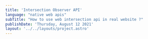 ```yaml
---
title: 'Intersection Observer API'
language: "native web apis"
subTitle: "How to use web intersection api in real website ?"
publishDate: 'Thursday, August 12 2021'
layout: '../../layouts/project.astro'
---
```

